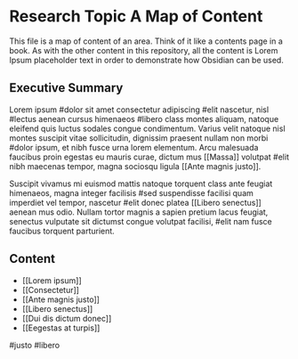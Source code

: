 # Research Topic A Map of Content
This file is a map of content of an area. Think of it like a contents page in a book. As with the other content in this repository, all the content is Lorem Ipsum placeholder text in order to demonstrate how Obsidian can be used.

## Executive Summary
Lorem ipsum #dolor sit amet consectetur adipiscing #elit nascetur, nisl #lectus aenean cursus himenaeos #libero class montes aliquam, natoque eleifend quis luctus sodales congue condimentum. Varius velit natoque nisl montes suscipit vitae sollicitudin, dignissim praesent nullam non morbi #dolor ipsum, et nibh fusce urna lorem elementum. Arcu malesuada faucibus proin egestas eu mauris curae, dictum mus [[Massa]] volutpat #elit nibh maecenas tempor, magna sociosqu ligula [[Ante magnis justo]]. 

Suscipit vivamus mi euismod mattis natoque torquent class ante feugiat himenaeos, magna integer facilisis #sed suspendisse facilisi quam imperdiet vel tempor, nascetur #elit donec platea [[Libero senectus]] aenean mus odio. Nullam tortor magnis a sapien pretium lacus feugiat, senectus vulputate sit dictumst congue volutpat facilisi, #elit nam fusce faucibus torquent parturient. 

## Content
- [[Lorem ipsum]]
- [[Consectetur]]
- [[Ante magnis justo]]
- [[Libero senectus]]
- [[Dui dis dictum donec]]
- [[Eegestas at turpis]]

#justo #libero 